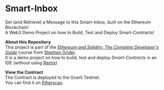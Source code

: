 # Smart-Inbox

Set (and Retrieve) a Message to this Smart-Inbox, built on the Ethereum Blockchain!<br />
A Web3 Demo Project on how to Build, Test and Deploy Smart-Contracts!

**About this Repository**<br />
This project is part of the _[Ethereum and Solidity: The Complete Developer's Guide](https://www.udemy.com/course/ethereum-and-solidity-the-complete-developers-guide/)_ course from [Stephen Grider](https://www.udemy.com/user/sgslo/).<br />
It is a demo project on how to build, test and deploy _Smart-Contracts_ in an IDE (without using [Remix](https://remix.ethereum.org/#lang=en&optimize=false&runs=200&evmVersion=null))

**View the Contract**<br />
The Contract is deployed to the Goerli Testnet.<br />
You can find it on [Etherscan](https://goerli.etherscan.io/address/0xf1b0e1a0C56dF2b1b3745b830Ef4EB92312Ca777).
